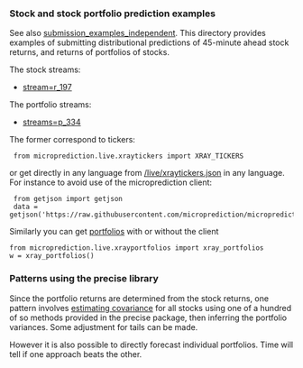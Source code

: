 
### Stock and stock portfolio prediction examples
See also [submission_examples_independent](https://github.com/microprediction/microprediction/tree/master/submission_examples_independent). This directory provides examples of 
submitting distributional predictions of 45-minute ahead stock returns, and returns of portfolios of stocks. 

The stock streams:

- [stream=r_197](https://www.microprediction.org/stream_dashboard.html?stream=r_197)
 
The portfolio streams:

- [streams=p_334](https://www.microprediction.org/stream_dashboard.html?stream=p_34) 

The former correspond to tickers:
 
     from microprediction.live.xraytickers import XRAY_TICKERS 
     
or get directly in any language from [/live/xraytickers.json](https://raw.githubusercontent.com/microprediction/microprediction/master/microprediction/live/xraytickers.json) in any language. For
instance to avoid use of the microprediction client:

     from getjson import getjson      
     data = getjson('https://raw.githubusercontent.com/microprediction/microprediction/master/microprediction/live/xraytickers.json')

Similarly you can get [portfolios](https://raw.githubusercontent.com/microprediction/microprediction/master/microprediction/live/xrayportfolios.json) with or without the client

    from microprediction.live.xrayportfolios import xray_portfolios
    w = xray_portfolios()
      
### Patterns using the precise library

Since the portfolio returns are determined from the stock returns, one pattern involves [estimating covariance](https://github.com/microprediction/precise/blob/main/examples_basic_usage/running_empirical_population_covariance.py) for all stocks using one of a hundred of
so methods provided in the precise package, then inferring the portfolio variances. Some adjustment for tails can be made. 

However it is also possible to directly forecast individual portfolios. Time will tell if one approach beats the other. 

